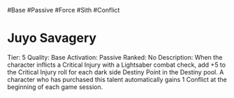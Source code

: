 #Base 
#Passive 
#Force 
#Sith 
#Conflict 

# Juyo Savagery
Tier: 5
Quality: Base
Activation: Passive
Ranked: No
Description: When the character inflicts a Critical Injury with a Lightsaber combat check, add +5 to the Critical Injury roll for each dark side Destiny Point in the Destiny pool. A character who has purchased this talent automatically gains 1 Conflict at the beginning of each game session.